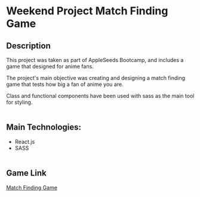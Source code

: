 # Weekend Project Match Finding Game

## Description

This project was taken as part of AppleSeeds Bootcamp, and includes a game that designed for anime fans.

The project's main objective was creating and designing a match finding game that tests how big a fan of anime you are.

Class and functional components have been used with sass as the main tool for styling.
<br>
<br>

## Main Technologies:

-   React.js
-   SASS
    <br>
    <br>

## Game Link

[Match Finding Game](https://shirtol-match-finding.netlify.app/)
